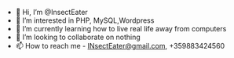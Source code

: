 - 👋 Hi, I’m @InsectEater
- 👀 I’m interested in PHP, MySQL,Wordpress
- 🌱 I’m currently learning how to live real life away from computers
- 💞️ I’m looking to collaborate on nothing
- 📫 How to reach me - INsectEater@gmail.com, +359883424560

<!---
InsectEater/InsectEater is a ✨ special ✨ repository because its `README.md` (this file) appears on your GitHub profile.
You can click the Preview link to take a look at your changes.
--->
